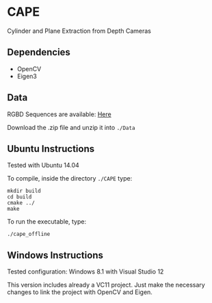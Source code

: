 # CAPE
Cylinder and Plane Extraction from Depth Cameras

## Dependencies

* OpenCV
* Eigen3

## Data

RGBD Sequences are available: [Here](https://drive.google.com/drive/folders/1CaVVLF7AQUlsOwFWrx-Fm7zB6wueQBE3?usp=sharing)

Download the .zip file and unzip it into ``./Data``

## Ubuntu Instructions
Tested with Ubuntu 14.04

To compile, inside the directory ``./CAPE`` type:
```
mkdir build
cd build
cmake ../
make
```
To run the executable, type:

```./cape_offline```

## Windows Instructions

Tested configuration: Windows 8.1 with Visual Studio 12

This version includes already a VC11 project.
Just make the necessary changes to link the project with OpenCV and Eigen.
